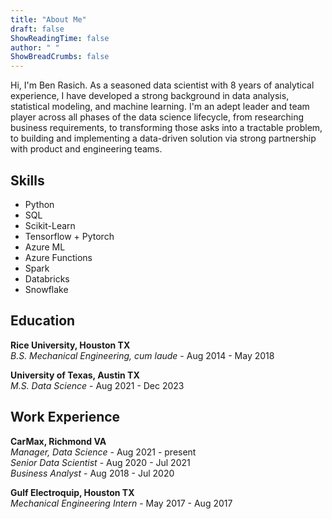 ```yaml
---
title: "About Me"
draft: false
ShowReadingTime: false
author: " "
ShowBreadCrumbs: false
---
```


Hi, I'm Ben Rasich. As a seasoned data scientist with 8 years of analytical experience, I have developed a strong background in data analysis, statistical modeling, and machine learning. I'm an adept leader and team player across all phases of the data science lifecycle, from researching business requirements, to transforming those asks into a tractable problem, to building and implementing a data-driven solution via strong partnership with product and engineering teams.

## Skills
- Python
- SQL
- Scikit-Learn
- Tensorflow + Pytorch
- Azure ML
- Azure Functions
- Spark
- Databricks
- Snowflake

## Education
**Rice University, Houston TX**  
*B.S. Mechanical Engineering, cum laude* - Aug 2014 - May 2018  

**University of Texas, Austin TX**  
*M.S. Data Science* - Aug 2021 - Dec 2023

## Work Experience

**CarMax, Richmond VA**  
*Manager, Data Science* - Aug 2021 - present  
*Senior Data Scientist* - Aug 2020 - Jul 2021  
*Business Analyst* - Aug 2018 - Jul 2020  

**Gulf Electroquip, Houston TX**  
*Mechanical Engineering Intern* - May 2017 - Aug 2017  
